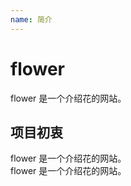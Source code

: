 ```yaml
---
name: 简介
---
```


# flower 

flower 是一个介绍花的网站。

## 项目初衷

flower 是一个介绍花的网站。     
flower 是一个介绍花的网站。 

